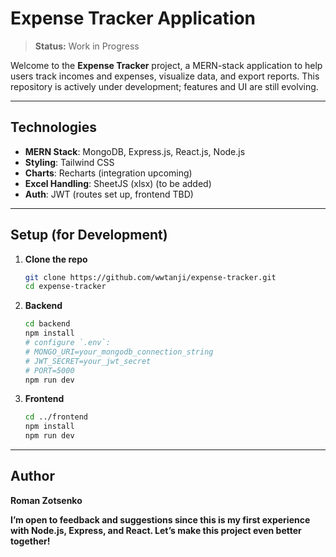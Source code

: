 # Expense Tracker Application

> **Status:** Work in Progress

Welcome to the **Expense Tracker** project, a MERN-stack application to help users track incomes and expenses, visualize data, and export reports. This repository is actively under development; features and UI are still evolving.

---

## Technologies

- **MERN Stack**: MongoDB, Express.js, React.js, Node.js
- **Styling**: Tailwind CSS
- **Charts**: Recharts (integration upcoming)
- **Excel Handling**: SheetJS (xlsx) (to be added)
- **Auth**: JWT (routes set up, frontend TBD)

---

## Setup (for Development)

1. **Clone the repo**
   ```bash
   git clone https://github.com/wwtanji/expense-tracker.git
   cd expense-tracker
   ```

2. **Backend**
   ```bash
   cd backend
   npm install
   # configure `.env`:
   # MONGO_URI=your_mongodb_connection_string
   # JWT_SECRET=your_jwt_secret
   # PORT=5000
   npm run dev
   ```

3. **Frontend**
   ```bash
   cd ../frontend
   npm install
   npm run dev
   ```

---

## Author

**Roman Zotsenko**

**I’m open to feedback and suggestions since this is my first experience with Node.js, Express, and React. Let’s make this project even better together!**

